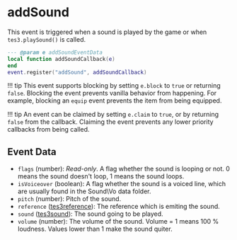 # addSound

This event is triggered when a sound is played by the game or when `tes3.playSound()` is called.

```lua
--- @param e addSoundEventData
local function addSoundCallback(e)
end
event.register("addSound", addSoundCallback)
```

!!! tip
	This event supports blocking by setting `e.block` to `true` or returning `false`. Blocking the event prevents vanilla behavior from happening. For example, blocking an `equip` event prevents the item from being equipped.

!!! tip
	An event can be claimed by setting `e.claim` to `true`, or by returning `false` from the callback. Claiming the event prevents any lower priority callbacks from being called.

## Event Data

* `flags` (number): *Read-only*. A flag whether the sound is looping or not. 0 means the sound doesn't loop, 1 means the sound loops.
* `isVoiceover` (boolean): A flag whether the sound is a voiced line, which are usually found in the Sound\Vo data folder.
* `pitch` (number): Pitch of the sound.
* `reference` ([tes3reference](../../types/tes3reference)): The reference which is emiting the sound.
* `sound` ([tes3sound](../../types/tes3sound)): The sound going to be played.
* `volume` (number): The volume of the sound. Volume = 1 means 100 % loudness. Values lower than 1 make the sound quiter.

